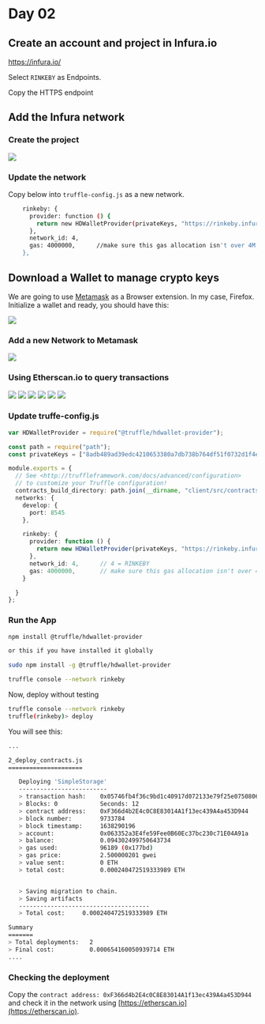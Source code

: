 # Day 02

## Create an account and project in Infura.io

https://infura.io/

Select `RINKEBY` as Endpoints.

Copy the HTTPS endpoint

## Add the Infura network

### Create the project

![](img/eth-infura-01.png)

### Update the network

Copy below into `truffle-config.js` as a new network.

```sh
    rinkeby: {
      provider: function () {
        return new HDWalletProvider(privateKeys, "https://rinkeby.infura.io/v3/bf770d3461ac42a7a4d46079b9fd3b86", 0, 3)
      },
      network_id: 4,
      gas: 4000000,      //make sure this gas allocation isn't over 4M, which is the max
    },
```

## Download a Wallet to manage crypto keys

We are going to use [Metamask](https://metamask.io/) as a Browser extension. In my case, Firefox.
Initialize a wallet and ready, you should have this:

![](img/eth-metamask-wallet-01.png)

### Add a new Network to Metamask

![](img/eth-metamask-wallet-03.png)

### Using Etherscan.io to query transactions

![](img/eth-metamask-wallet-04.png)
![](img/eth-metamask-wallet-05.png)
![](img/eth-metamask-wallet-06.png)
![](img/eth-metamask-wallet-07.png)
![](img/eth-metamask-wallet-08.png)
![](img/eth-metamask-wallet-09.png)


### Update truffe-config.js

```ts
var HDWalletProvider = require("@truffle/hdwallet-provider");

const path = require("path");
const privateKeys = ["8adb489ad39edc4210653380a7db738b764df51f0732d1f4ec3772a1bd0d2415"];

module.exports = {
  // See <http://truffleframework.com/docs/advanced/configuration>
  // to customize your Truffle configuration!
  contracts_build_directory: path.join(__dirname, "client/src/contracts"),
  networks: {
    develop: {
      port: 8545
    },

    rinkeby: {
      provider: function () {
        return new HDWalletProvider(privateKeys, "https://rinkeby.infura.io/v3/bf770d3461ac42a7a4d46079b9fd3b86", 0, 3)
      },
      network_id: 4,      // 4 = RINKEBY
      gas: 4000000,       // make sure this gas allocation isn't over 4M, which is the max
    }

  }
};
```


### Run the App

```sh
npm install @truffle/hdwallet-provider

or this if you have installed it globally

sudo npm install -g @truffle/hdwallet-provider

truffle console --network rinkeby
```

Now, deploy without testing
```sh
truffle console --network rinkeby
truffle(rinkeby)> deploy
```

You will see this:
```sh
...

2_deploy_contracts.js
=====================

   Deploying 'SimpleStorage'
   -------------------------
   > transaction hash:    0x05746fb4f36c9bd1c40917d072133e79f25e0750806c00abf6071b2400af00e4
   > Blocks: 0            Seconds: 12
   > contract address:    0xF366d4b2E4c0C8E83014A1f13ec439A4a453D944
   > block number:        9733784
   > block timestamp:     1638290196
   > account:             0x063352a3E4fe59Fee0B60Ec37bc230c71E04A91a
   > balance:             0.094302499750643734
   > gas used:            96189 (0x177bd)
   > gas price:           2.500000201 gwei
   > value sent:          0 ETH
   > total cost:          0.000240472519333989 ETH


   > Saving migration to chain.
   > Saving artifacts
   -------------------------------------
   > Total cost:     0.000240472519333989 ETH

Summary
=======
> Total deployments:   2
> Final cost:          0.000654160050939714 ETH
....
```

### Checking the deployment

Copy the `contract address: 0xF366d4b2E4c0C8E83014A1f13ec439A4a453D944` and check it in the network using [https://etherscan.io](https://etherscan.io).
